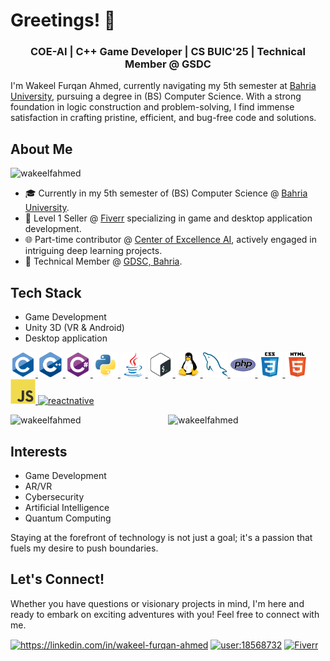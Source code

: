 # Greetings! 👋
<h3 align="center">COE-AI | C++ Game Developer | CS BUIC'25 | Technical Member @ GSDC </h3>

I'm Wakeel Furqan Ahmed, currently navigating my 5th semester at [Bahria University](https://www.bahria.edu.pk/), pursuing a degree in (BS) Computer Science. With a strong foundation in logic construction and problem-solving, I find immense satisfaction in crafting pristine, efficient, and bug-free code and solutions.

## About Me
<p align="left"> <img src="https://komarev.com/ghpvc/?username=wakeelfahmed&label=Profile%20views&color=0e75b6&style=flat" alt="wakeelfahmed" /> </p>

- 🎓 Currently in my 5th semester of (BS) Computer Science @ [Bahria University](https://www.bahria.edu.pk/).
- 💼 Level 1 Seller @ [Fiverr](https://www.fiverr.com/wakeelfahmed) specializing in game and desktop application development.
- 🌐 Part-time contributor @ [Center of Excellence AI](https://bahria.edu.pk/coeai/), actively engaged in intriguing deep learning projects.
- 🤖 Technical Member @ [GDSC, Bahria](https://www.linkedin.com/company/gdscbahria/).
  
## Tech Stack
- Game Development
- Unity 3D (VR & Android)
- Desktop application
<p align="left">
<p align="left"> <a href="https://www.cprogramming.com/" target="_blank" rel="noreferrer"> <img src="https://raw.githubusercontent.com/devicons/devicon/master/icons/c/c-original.svg" alt="c" width="40" height="40"/> </a> <a href="https://www.w3schools.com/cpp/" target="_blank" rel="noreferrer"> <img src="https://raw.githubusercontent.com/devicons/devicon/master/icons/cplusplus/cplusplus-original.svg" alt="cplusplus" width="40" height="40"/> </a> <a href="https://www.cprogramming.com/" target="_blank" rel="noreferrer"> <img src="https://raw.githubusercontent.com/devicons/devicon/master/icons/csharp/csharp-original.svg" alt="c" width="40" height="40"/> </a> <a href="https://www.python.org" target="_blank" rel="noreferrer"> <img src="https://raw.githubusercontent.com/devicons/devicon/master/icons/python/python-original.svg" alt="python" width="40" height="40"/> </a> <a href="https://www.cprogramming.com/" target="_blank" rel="noreferrer"> <img src="https://raw.githubusercontent.com/devicons/devicon/master/icons/java/java-original.svg" alt="c" width="40" height="40"/> </a> <a href="https://www.cprogramming.com/" target="_blank" rel="noreferrer"> <img src="https://raw.githubusercontent.com/devicons/devicon/master/icons/bash/bash-original.svg" alt="shell bash" width="40" height="40"/> </a> <a href="https://www.linux.org/" target="_blank" rel="noreferrer"> <img src="https://raw.githubusercontent.com/devicons/devicon/master/icons/linux/linux-original.svg" alt="linux" width="40" height="40"/> </a> <a href="https://www.cprogramming.com/" target="_blank" rel="noreferrer"> <img src="https://raw.githubusercontent.com/devicons/devicon/master/icons/mysql/mysql-original.svg" alt="mysql" width="40" height="40"/> </a> <a href="https://www.linux.org/" target="_blank" rel="noreferrer"> <img src="https://raw.githubusercontent.com/devicons/devicon/master/icons/php/php-original.svg" alt="linux" width="40" height="40"/> </a> <a href="https://www.w3schools.com/css/" target="_blank" rel="noreferrer"> <img src="https://raw.githubusercontent.com/devicons/devicon/master/icons/css3/css3-original-wordmark.svg" alt="css3" width="40" height="40"/> </a> <a href="https://www.w3.org/html/" target="_blank" rel="noreferrer"> <img src="https://raw.githubusercontent.com/devicons/devicon/master/icons/html5/html5-original-wordmark.svg" alt="html5" width="40" height="40"/> </a> <a href="https://developer.mozilla.org/en-US/docs/Web/JavaScript" target="_blank" rel="noreferrer"> <img src="https://raw.githubusercontent.com/devicons/devicon/master/icons/javascript/javascript-original.svg" alt="javascript" width="40" height="40"/> </a> <a href="https://reactnative.dev/" target="_blank" rel="noreferrer"> <img src="https://reactnative.dev/img/header_logo.svg" alt="reactnative" width="40" height="40"/> </a> </p>

  
  <p><img align="left" src="https://github-readme-stats.vercel.app/api/top-langs?username=wakeelfahmed&show_icons=true&locale=en&layout=compact" alt="wakeelfahmed" /></p>
  <p align="center"> <img src="https://github-readme-stats.vercel.app/api?username=wakeelfahmed&show_icons=true&theme=gotham" alt="wakeelfahmed" />

</p>

## Interests
- Game Development
- AR/VR<br>
- Cybersecurity
- Artificial Intelligence<br>
- Quantum Computing

Staying at the forefront of technology is not just a goal; it's a passion that fuels my desire to push boundaries.

## Let's Connect!
Whether you have questions or visionary projects in mind, I'm here and ready to embark on exciting adventures with you! Feel free to connect with me.

<a href="https://linkedin.com/in/wakeel-furqan-ahmed" target="blank"><img align="center" src="https://raw.githubusercontent.com/rahuldkjain/github-profile-readme-generator/master/src/images/icons/Social/linked-in-alt.svg" alt="https://linkedin.com/in/wakeel-furqan-ahmed" height="30" width="40" /></a>
<a href="https://stackoverflow.com/users/18568732/wakeel-furqan-ahmed" target="blank"><img align="center" src="https://raw.githubusercontent.com/rahuldkjain/github-profile-readme-generator/master/src/images/icons/Social/stack-overflow.svg" alt="user:18568732" height="30" width="40" /></a>
<a href="https://www.fiverr.com/wakeelfahmed" target="blank"><img align="center" src="https://yt3.ggpht.com/-eQOcOSRSKc0/AAAAAAAAAAI/AAAAAAAAAAA/8OBwv63emBs/s900-c-k-no-mo-rj-c0xffffff/photo.jpg" alt="Fiverr" height="30" width="30" /></a>
